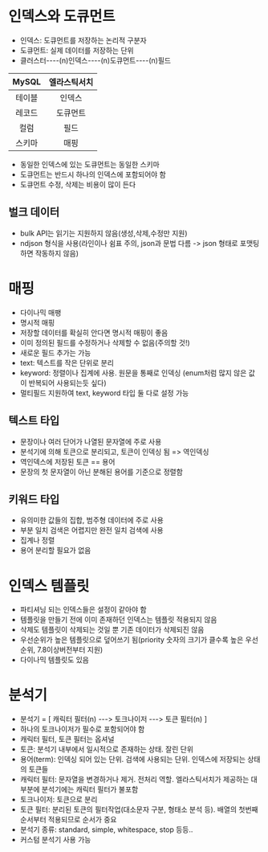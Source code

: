 # 인덱스와 도큐먼트

- 인덱스: 도큐먼트를 저장하는 논리적 구분자
- 도큐먼트: 실제 데이터를 저장하는 단위
- 클러스터----(n)인덱스----(n)도큐먼트----(n)필드

| MySQL | 엘라스틱서치 |
|:-----:|:------:|
|  테이블  |  인덱스   |
|  레코드  |  도큐먼트  |
|  컬럼   |   필드   |
|  스키마  |   매핑   |
- 동일한 인덱스에 있는 도큐먼트는 동일한 스키마
- 도큐먼트는 반드시 하나의 인덱스에 포함되어야 함
- 도큐먼트 수정, 삭제는 비용이 많이 든다

## 벌크 데이터
- bulk API는 읽기는 지원하지 않음(생성,삭제,수정만 지원)
- ndjson 형식을 사용(라인이나 쉼표 주의, json과 문법 다름 -> json 형태로 포맷팅하면 작동하지 않음)

# 매핑
- 다이나믹 매팽
- 명시적 매핑
- 저장할 데이터를 확실히 안다면 명시적 매핑이 좋음
- 이미 정의된 필드를 수정하거나 삭제할 수 없음(주의할 것!)
- 새로운 필드 추가는 가능
- text: 텍스트를 작은 단위로 분리
- keyword: 정렬이나 집계에 사용. 원문을 통째로 인덱싱 (enum처럼 많지 않은 값이 반복되어 사용되는듯 싶다)
- 멀티필드 지원하여 text, keyword 타입 둘 다로 설정 가능

## 텍스트 타입
- 문장이나 여러 단어가 나열된 문자열에 주로 사용
- 분석기에 의해 토큰으로 분리되고, 토큰이 인덱싱 됨 => 역인덱싱
- 역인덱스에 저장된 토큰 == 용어
- 문장의 첫 문자열이 아닌 분해된 용어를 기준으로 정렬함

## 키워드 타입
- 유의미한 값들의 집합, 범주형 데이터에 주로 사용
- 부분 일치 검색은 어렵지만 완전 일치 검색에 사용
- 집계나 정렬
- 용어 분리할 필요가 없음

# 인덱스 템플릿
- 파티셔닝 되는 인덱스들은 설정이 같아야 함
- 템플릿을 만들기 전에 이미 존재하던 인덱스는 템플릿 적용되지 않음
- 삭제도 템플릿이 삭제되는 것일 뿐 기존 데이터가 삭제되진 않음
- 우선순위가 높은 템플릿으로 덮어쓰기 됨(priority 숫자의 크기가 클수록 높은 우선순위, 7.8이상버전부터 지원)
- 다이나믹 템플릿도 있음

# 분석기
- 분석기 = [ 캐릭터 필터(n) ---> 토크나이저 ---> 토큰 필터(n) ]
- 하나의 토크나이저가 필수로 포함되어야 함
- 캐릭터 필터, 토큰 필터는 옵셔널
- 토큰: 분석기 내부에서 일시적으로 존재하는 상태. 잘린 단위
- 용어(term): 인덱싱 되어 있는 단위. 검색에 사용되는 단위. 인덱스에 저장되는 상태의 토큰들
- 캐릭터 필터: 문자열을 변경하거나 제거. 전처리 역할. 엘라스틱서치가 제공하는 대부분에 분석기에는 캐릭터 필터가 불포함
- 토크나이저: 토큰으로 분리
- 토큰 필터: 분리된 토큰의 필터작업(대소문자 구분, 형태소 분석 등). 배열의 첫번째 순서부터 적용되므로 순서가 중요
- 분석기 종류: standard, simple, whitespace, stop 등등..
- 커스텀 분석기 사용 가능
